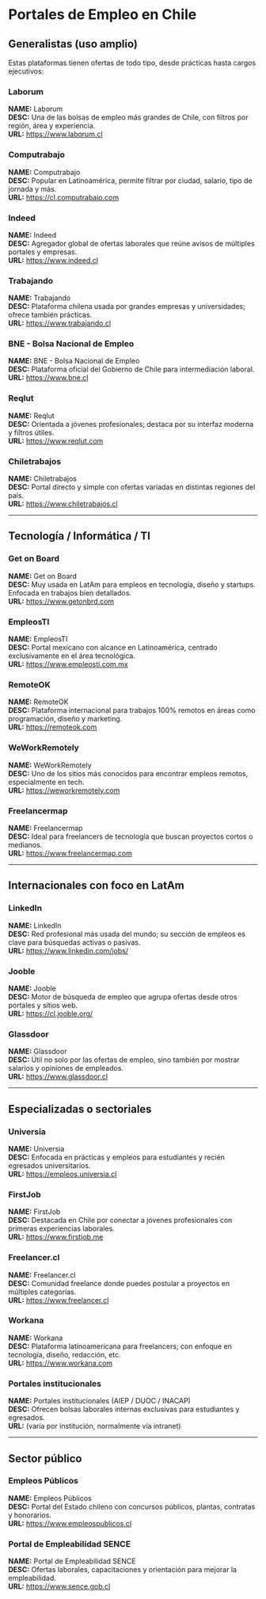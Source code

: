 # Portales de Empleo en Chile

## Generalistas (uso amplio)
Estas plataformas tienen ofertas de todo tipo, desde prácticas hasta cargos ejecutivos:

### Laborum
**NAME:** Laborum  
**DESC:** Una de las bolsas de empleo más grandes de Chile, con filtros por región, área y experiencia.  
**URL:** https://www.laborum.cl

### Computrabajo
**NAME:** Computrabajo  
**DESC:** Popular en Latinoamérica, permite filtrar por ciudad, salario, tipo de jornada y más.  
**URL:** https://cl.computrabajo.com

### Indeed
**NAME:** Indeed  
**DESC:** Agregador global de ofertas laborales que reúne avisos de múltiples portales y empresas.  
**URL:** https://www.indeed.cl

### Trabajando
**NAME:** Trabajando  
**DESC:** Plataforma chilena usada por grandes empresas y universidades; ofrece también prácticas.  
**URL:** https://www.trabajando.cl

### BNE - Bolsa Nacional de Empleo
**NAME:** BNE - Bolsa Nacional de Empleo  
**DESC:** Plataforma oficial del Gobierno de Chile para intermediación laboral.  
**URL:** https://www.bne.cl

### Reqlut
**NAME:** Reqlut  
**DESC:** Orientada a jóvenes profesionales; destaca por su interfaz moderna y filtros útiles.  
**URL:** https://www.reqlut.com

### Chiletrabajos
**NAME:** Chiletrabajos  
**DESC:** Portal directo y simple con ofertas variadas en distintas regiones del país.  
**URL:** https://www.chiletrabajos.cl

---

## Tecnología / Informática / TI

### Get on Board
**NAME:** Get on Board  
**DESC:** Muy usada en LatAm para empleos en tecnología, diseño y startups. Enfocada en trabajos bien detallados.  
**URL:** https://www.getonbrd.com

### EmpleosTI
**NAME:** EmpleosTI  
**DESC:** Portal mexicano con alcance en Latinoamérica, centrado exclusivamente en el área tecnológica.  
**URL:** https://www.empleosti.com.mx

### RemoteOK
**NAME:** RemoteOK  
**DESC:** Plataforma internacional para trabajos 100% remotos en áreas como programación, diseño y marketing.  
**URL:** https://remoteok.com

### WeWorkRemotely
**NAME:** WeWorkRemotely  
**DESC:** Uno de los sitios más conocidos para encontrar empleos remotos, especialmente en tech.  
**URL:** https://weworkremotely.com

### Freelancermap
**NAME:** Freelancermap  
**DESC:** Ideal para freelancers de tecnología que buscan proyectos cortos o medianos.  
**URL:** https://www.freelancermap.com

---

## Internacionales con foco en LatAm

### LinkedIn
**NAME:** LinkedIn  
**DESC:** Red profesional más usada del mundo; su sección de empleos es clave para búsquedas activas o pasivas.  
**URL:** https://www.linkedin.com/jobs/

### Jooble
**NAME:** Jooble  
**DESC:** Motor de búsqueda de empleo que agrupa ofertas desde otros portales y sitios web.  
**URL:** https://cl.jooble.org/

### Glassdoor
**NAME:** Glassdoor  
**DESC:** Útil no solo por las ofertas de empleo, sino también por mostrar salarios y opiniones de empleados.  
**URL:** https://www.glassdoor.cl

---

## Especializadas o sectoriales

### Universia
**NAME:** Universia  
**DESC:** Enfocada en prácticas y empleos para estudiantes y recién egresados universitarios.  
**URL:** https://empleos.universia.cl

### FirstJob
**NAME:** FirstJob  
**DESC:** Destacada en Chile por conectar a jóvenes profesionales con primeras experiencias laborales.  
**URL:** https://www.firstjob.me

### Freelancer.cl
**NAME:** Freelancer.cl  
**DESC:** Comunidad freelance donde puedes postular a proyectos en múltiples categorías.  
**URL:** https://www.freelancer.cl

### Workana
**NAME:** Workana  
**DESC:** Plataforma latinoamericana para freelancers; con enfoque en tecnología, diseño, redacción, etc.  
**URL:** https://www.workana.com

### Portales institucionales
**NAME:** Portales institucionales (AIEP / DUOC / INACAP)  
**DESC:** Ofrecen bolsas laborales internas exclusivas para estudiantes y egresados.  
**URL:** (varía por institución, normalmente vía intranet)

---

## Sector público

### Empleos Públicos
**NAME:** Empleos Públicos  
**DESC:** Portal del Estado chileno con concursos públicos, plantas, contratas y honorarios.  
**URL:** https://www.empleospublicos.cl

### Portal de Empleabilidad SENCE
**NAME:** Portal de Empleabilidad SENCE  
**DESC:** Ofertas laborales, capacitaciones y orientación para mejorar la empleabilidad.  
**URL:** https://www.sence.gob.cl